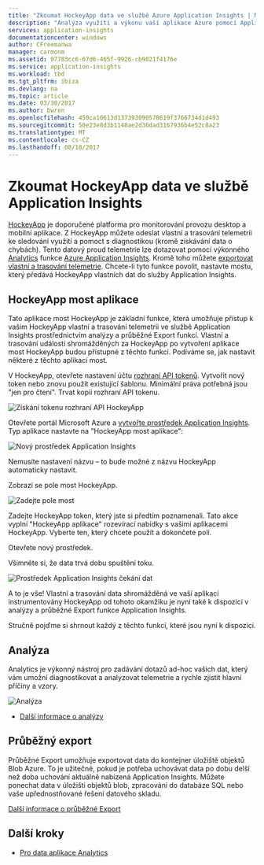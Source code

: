 ```yaml
---
title: "Zkoumat HockeyApp data ve službě Azure Application Insights | Microsoft Docs"
description: "Analýza využití a výkonu vaší aplikace Azure pomocí Application Insights."
services: application-insights
documentationcenter: windows
author: CFreemanwa
manager: carmonm
ms.assetid: 97783cc6-67d6-465f-9926-cb9821f4176e
ms.service: application-insights
ms.workload: tbd
ms.tgt_pltfrm: ibiza
ms.devlang: na
ms.topic: article
ms.date: 03/30/2017
ms.author: bwren
ms.openlocfilehash: 450ca10613d137393090578619f3766734d1d493
ms.sourcegitcommit: 50e23e8d3b1148ae2d36dad3167936b4e52c8a23
ms.translationtype: MT
ms.contentlocale: cs-CZ
ms.lasthandoff: 08/18/2017
---
```

# <a name="exploring-hockeyapp-data-in-application-insights"></a>Zkoumat HockeyApp data ve službě Application Insights
[HockeyApp](https://azure.microsoft.com/services/hockeyapp/) je doporučené platforma pro monitorování provozu desktop a mobilní aplikace. Z HockeyApp můžete odeslat vlastní a trasování telemetrii ke sledování využití a pomoct s diagnostikou (kromě získávání data o chybách). Tento datový proud telemetrie lze dotazovat pomocí výkonného [Analytics](app-insights-analytics.md) funkce [Azure Application Insights](app-insights-overview.md). Kromě toho můžete [exportovat vlastní a trasování telemetrie](app-insights-export-telemetry.md). Chcete-li tyto funkce povolit, nastavte mostu, který předává HockeyApp vlastních dat do služby Application Insights.

## <a name="the-hockeyapp-bridge-app"></a>HockeyApp most aplikace
Tato aplikace most HockeyApp je základní funkce, která umožňuje přístup k vašim HockeyApp vlastní a trasování telemetrii ve službě Application Insights prostřednictvím analýzy a průběžné Export funkcí. Vlastní a trasování událostí shromážděných za HockeyApp po vytvoření aplikace most HockeyApp budou přístupné z těchto funkcí. Podíváme se, jak nastavit některé z těchto aplikací most.

V HockeyApp, otevřete nastavení účtu [rozhraní API tokenů](https://rink.hockeyapp.net/manage/auth_tokens). Vytvořit nový token nebo znovu použít existující šablonu. Minimální práva potřebná jsou "jen pro čtení". Trvat kopii rozhraní API tokenu.

![Získání tokenu rozhraní API HockeyApp](./media/app-insights-hockeyapp-bridge-app/01.png)

Otevřete portál Microsoft Azure a [vytvořte prostředek Application Insights](app-insights-create-new-resource.md). Typ aplikace nastavte na "HockeyApp most aplikace":

![Nový prostředek Application Insights](./media/app-insights-hockeyapp-bridge-app/02.png)

Nemusíte nastavení názvu – to bude možné z názvu HockeyApp automaticky nastavit.

Zobrazí se pole most HockeyApp. 

![Zadejte pole most](./media/app-insights-hockeyapp-bridge-app/03.png)

Zadejte HockeyApp token, který jste si předtím poznamenali. Tato akce vyplní "HockeyApp aplikace" rozevírací nabídky s vašimi aplikacemi HockeyApp. Vyberte ten, který chcete použít a dokončete polí. 

Otevřete nový prostředek. 

Všimněte si, že data trvá dobu spuštění toku.

![Prostředek Application Insights čekání dat](./media/app-insights-hockeyapp-bridge-app/04.png)

A to je vše! Vlastní a trasování data shromážděná ve vaší aplikaci instrumentovány HockeyApp od tohoto okamžiku je nyní také k dispozici v analýzy a průběžné Export funkce Application Insights.

Stručně pojďme si shrnout každý z těchto funkcí, které jsou nyní k dispozici.

## <a name="analytics"></a>Analýza
Analytics je výkonný nástroj pro zadávání dotazů ad-hoc vašich dat, který vám umožní diagnostikovat a analyzovat telemetrie a rychle zjistit hlavní příčiny a vzory.

![Analýza](./media/app-insights-hockeyapp-bridge-app/05.png)

* [Další informace o analýzy](app-insights-analytics-tour.md)

## <a name="continuous-export"></a>Průběžný export
Průběžné Export umožňuje exportovat data do kontejner úložiště objektů Blob Azure. To je užitečné, pokud je potřeba uchovávat data po dobu delší než doba uchování aktuálně nabízená Application Insights. Můžete ponechat data v úložišti objektů blob, zpracování do databáze SQL nebo vaše upřednostňované řešení datového skladu.

[Další informace o průběžné Export](app-insights-export-telemetry.md)

## <a name="next-steps"></a>Další kroky
* [Pro data aplikace Analytics](app-insights-analytics-tour.md)

